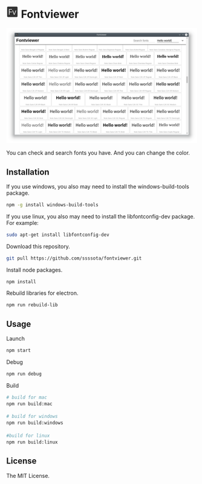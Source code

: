 # ![Fontviewer](./src/icon32.png) Fontviewer

![Screenshot](./Screenshot.png)

You can check and search fonts you have.
And you can change the color.

## Installation

If you use windows, you also may need to install the windows-build-tools package.
```sh
npm -g install windows-build-tools
```

If you use linux, you also may need to install the libfontconfig-dev package.
For example:
```sh
sudo apt-get install libfontconfig-dev
```

Download this repository.
```sh
git pull https://github.com/ssssota/fontviewer.git
```

Install node packages.
```sh
npm install
```

Rebuild libraries for electron.
```sh
npm run rebuild-lib
```

## Usage

Launch
```sh
npm start
```

Debug
```sh
npm run debug
```

Build
```sh
# build for mac
npm run build:mac

# build for windows
npm run build:windows

#build for linux
npm run build:linux
```

## License

The MIT License.